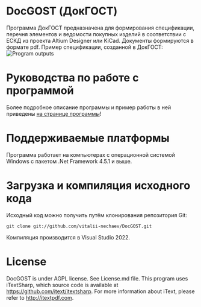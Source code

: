 # DocGOST (ДокГОСТ)
Программа ДокГОСТ предназначена для формирования спецификации, перечня элементов и ведомости покупных изделий в соответствии с ЕСКД из проекта Altium Designer или KiCad. Документы формируются в формате pdf.
Пример спецификации, созданной в ДокГОСТ:
![Program outputs](https://github.com/vitalii-nechaev/DocGOST/assets/45718460/f7fa58d2-3db4-499a-9bc5-3d4e745d5ee6)
# Руководства по работе с программой
Более подробное описание программы и пример работы в ней приведены [на странице программы](http://www.xn-----6kccalfmhwcdcrbm1aajnghfrqjce3b0z.xn--p1ai/DocGOST.html)!
# Поддерживаемые платформы
Программа работает на компьютерах с операционной системой Windows с пакетом .Net Framework 4.5.1 и выше.
# Загрузка и компиляция исходного кода
Исходный код можно получить путём клонирования репозитория Git:
```
git clone git://github.com/vitalii-nechaev/DocGOST.git
```
Компиляция производится в Visual Studio 2022.
# License
DocGOST is under AGPL license. See License.md file. This program uses iTextSharp, which source code is available at https://github.com/itext/itextsharp. 
For more information about iText, please refer to http://itextpdf.com.
